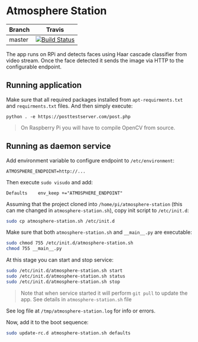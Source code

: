 # Atmosphere Station

|Branch|Travis|
|------|:------:|
|master|[![Build Status](https://img.shields.io/travis/atmospherehub/atmosphere-station/master.svg)](https://travis-ci.org/atmospherehub/atmosphere-station.svg?branch=master)|


The app runs on RPi and detects faces using Haar cascade classifier from video stream. 
Once the face detected it sends the image via HTTP to the configurable endpoint.

## Running application

Make sure that all required packages installed from `apt-requirments.txt` and `requirments.txt` files. And then simply execute:

```
python . -e https://posttestserver.com/post.php
```

> On Raspberry Pi you will have to compile OpenCV from source.

## Running as daemon service

Add environment variable to configure endpoint to `/etc/environment`:
```
ATMOSPHERE_ENDPOINT=http://...
```

Then execute `sudo visudo` and add:
```
Defaults    env_keep +="ATMOSPHERE_ENDPOINT"
```

Assuming that the project cloned into `/home/pi/atmosphere-station` (this can me changed in `atmosphere-station.sh`), copy init script to `/etc/init.d`:

```bash
sudo cp atmosphere-station.sh /etc/init.d
```

Make sure that both `atmosphere-station.sh` and `__main__.py` are executable:

```bash
sudo chmod 755 /etc/init.d/atmosphere-station.sh
chmod 755 __main__.py
```

At this stage you can start and stop service:
```bash
sudo /etc/init.d/atmosphere-station.sh start
sudo /etc/init.d/atmosphere-station.sh status
sudo /etc/init.d/atmosphere-station.sh stop
```
> Note that when service started it will perform `git pull` to update the app. See details in `atmosphere-station.sh` file

See log file at `/tmp/atmosphere-station.log` for info or errors.

Now, add it to the boot sequence:
```bash
sudo update-rc.d atmosphere-station.sh defaults
```
